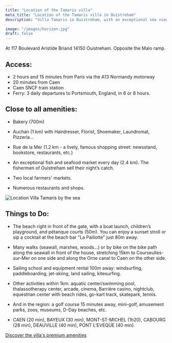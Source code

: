 ```yaml
---
title: "Location of the Tamaris villa"
meta_title: "Location of the Tamaris villa in Ouistreham"
description: "Villa Tamaris in Ouistreham, with an exceptional sea view, enjoys an outstanding location. Peaceful and only 10 minutes from the vibrant heart of Ouistreham. 2 hours and 15 minutes from Paris."

image: "/images/horizon.jpg"
draft: false
---
```


At 117 Boulevard Aristide Briand 14150 Ouistreham.
Opposite the Malo ramp.

<h2> Access: </h2>

- 2 hours and 15 minutes from Paris via the A13 Normandy motorway
- 20 minutes from Caen
- Caen SNCF train station
- Ferry: 3 daily departures to Portsmouth, England, in 6 or 8 hours.
 
<h2>Close to all amenities:</h2>

- Bakery (700m)

- Auchan (1 km) with Hairdresser, Florist, Shoemaker, Laundromat, Pizzeria...

- Rue de la Mer (1.2 km - a lively, famous shopping street: newsstand, bookstore, restaurants, etc.)

- An exceptional fish and seafood market every day (2.4 km). The fishermen of Ouistreham sell their night’s catch.

- Two local farmers' markets.

- Numerous restaurants and shops.

<img src="/images/ouistreham_map.jpg" alt="Location Villa Tamaris by the sea" />

<h2>Things to Do:</h2>

- The beach right in front of the gate, with a boat launch, children’s playground, and pétanque courts (50m). You can enjoy a sunset stroll or sip a cocktail at the beach bar "La Paillotte" just 80m away.

- Many walks (seawall, marshes, woods...) or by bike on the bike path along the seawall in front of the house, stretching 15km to Courseulles-sur-Mer on one side and along the Orne canal to Caen on the other side.

- Sailing school and equipment rental 100m away: windsurfing, paddleboarding, jet-skiing, land sailing, kitesurfing.

- Other activities within 1km: aquatic center/swimming pool, thalassotherapy center, arcade, cinema, Barrière casino, nightclub, equestrian center with beach rides, go-kart track, skatepark, tennis.

- And in the region: a golf course 15 minutes away, mini-golf, amusement parks, zoos, museums, D-Day beaches, etc.

- CAEN (20 min), BAYEUX (30 min), MONT-ST-MICHEL (1h20), CABOURG (28 min), DEAUVILLE (40 min), PONT L’EVEQUE (40 min).

<a class="btn btn-outline-primary mt-5" href="/en/villa-tamaris-beachfront-ouistreham-feature/" target="_self"> Discover the villa's premium amenities</a>
